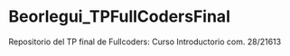 # Beorlegui_TPFullCodersFinal
Repositorio del TP final de Fullcoders: Curso Introductorio com. 28/21613
